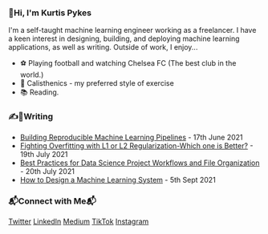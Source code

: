 ### 👋Hi, I'm Kurtis Pykes
I'm a self-taught machine learning engineer working as a freelancer. I have a keen interest in designing, building, and deploying machine learning applications, as well as writing. Outside of work, I enjoy... 

* ⚽ Playing football and watching Chelsea FC (The best club in the world.)
* 🤸 Calisthenics - my preferred style of exercise
* 📚 Reading.

### ✍️📝Writing
* [Building Reproducible Machine Learning Pipelines](https://towardsdatascience.com/building-reproducible-machine-learning-pipelines-c80407c4319f) - 17th June 2021
* [Fighting Overfitting with L1 or L2 Regularization-Which one is Better?](https://neptune.ai/blog/fighting-overfitting-with-l1-or-l2-regularization) - 19th July 2021
* [Best Practices for Data Science Project Workflows and File Organization](https://neptune.ai/blog/best-practices-for-data-science-project-workflows-and-file-organizations) - 20th July 2021
* [How to Design a Machine Learning System](https://medium.com/geekculture/how-to-design-a-machine-learning-system-89d806ff3d3b) - 5th Sept 2021

### 📬Connect with Me📬
[Twitter](twitter.com/kurtispykes)
[LinkedIn](linkedin.com/in/kurtispykes)
[Medium](kurtispykes.medium.com)
[TikTok](tiktok.com/@kurtispykes)
[Instagram](kurtispykes.com/kurtispykes)
